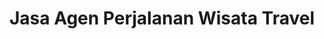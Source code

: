 ---
id: 67
title : Jasa Agen Perjalanan Wisata Travel
linkurl: https://kutt.it/U30N0H
fitur: aspekpajak
category: aspekpajak
createdTime : 31/07/2019
modifiedTime : 19/01/2020
topik: Versi Lengkap
---